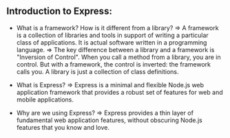 ## Introduction to Express:

* What is a framework? How is it different from a library?
  => A framework is a collection of libraries and tools in support of writing a particular class of applications. It is actual software written in a programming language.
  => The key difference between a library and a framework is "Inversion of Control". When you call a method from a library, you are in control. But with a framework, the control is inverted: the framework calls you. A library is just a collection of class definitions.

* What is Express? 
  => Express is a minimal and flexible Node.js web application framework that provides a robust set of features for web and mobile applications.

* Why are we using Express? 
  => Express provides a thin layer of fundamental web application features, without obscuring Node.js features that you know and love.

